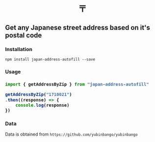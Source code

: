 <h1 align="center">〒</h1>

## Get any Japanese street address based on it's postal code

### Installation

`npm install japan-address-autofill --save`

<h3>Usage<h3>

```js
import { getAddressByZip } from "japan-address-autofill"

getAddressByZip("1710021")
.then((response) => {
    console.log(response)
})
```

### Data

Data is obtained from `https://github.com/yubinbango/yubinbango`
